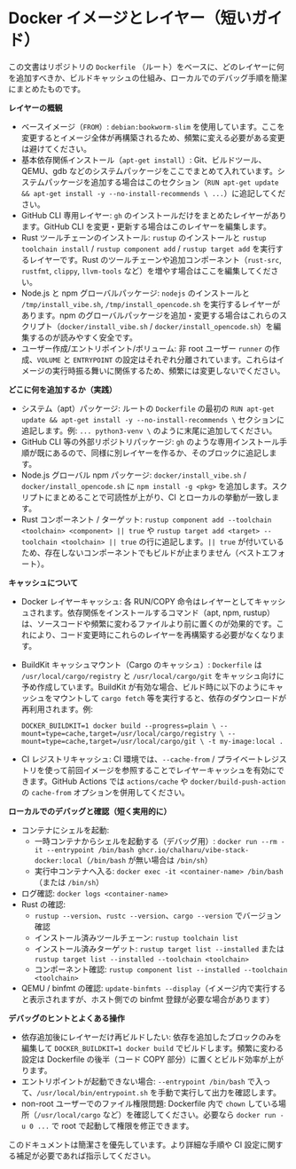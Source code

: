 # Docker イメージとレイヤー（短いガイド）

この文書はリポジトリの `Dockerfile` （ルート）をベースに、どのレイヤーに何を追加すべきか、ビルドキャッシュの仕組み、ローカルでのデバッグ手順を簡潔にまとめたものです。

**レイヤーの概観**
- ベースイメージ（`FROM`）: `debian:bookworm-slim` を使用しています。ここを変更するとイメージ全体が再構築されるため、頻繁に変える必要がある変更は避けてください。
- 基本依存関係インストール（`apt-get install`）: Git、ビルドツール、QEMU、gdb などのシステムパッケージをここでまとめて入れています。システムパッケージを追加する場合はこのセクション（`RUN apt-get update && apt-get install -y --no-install-recommends \ ...`）に追記してください。
- GitHub CLI 専用レイヤー: `gh` のインストールだけをまとめたレイヤーがあります。GitHub CLI を変更・更新する場合はこのレイヤーを編集します。
- Rust ツールチェーンのインストール: `rustup` のインストールと `rustup toolchain install` / `rustup component add` / `rustup target add` を実行するレイヤーです。Rust のツールチェーンや追加コンポーネント（`rust-src`, `rustfmt`, `clippy`, `llvm-tools` など）を増やす場合はここを編集してください。
- Node.js と npm グローバルパッケージ: `nodejs` のインストールと `/tmp/install_vibe.sh`, `/tmp/install_opencode.sh` を実行するレイヤーがあります。npm のグローバルパッケージを追加・変更する場合はこれらのスクリプト（`docker/install_vibe.sh` / `docker/install_opencode.sh`）を編集するのが読みやすく安全です。
- ユーザー作成/エントリポイント/ボリューム: 非 root ユーザー `runner` の作成、`VOLUME` と `ENTRYPOINT` の設定はそれぞれ分離されています。これらはイメージの実行時振る舞いに関係するため、頻繁には変更しないでください。

**どこに何を追加するか（実践）**
- システム（apt）パッケージ: ルートの `Dockerfile` の最初の `RUN apt-get update && apt-get install -y --no-install-recommends \` セクションに追記します。例: `... python3-venv \` のように末尾に追加してください。
- GitHub CLI 等の外部リポジトリパッケージ: `gh` のような専用インストール手順が既にあるので、同様に別レイヤーを作るか、そのブロックに追記します。
- Node.js グローバル npm パッケージ: `docker/install_vibe.sh` / `docker/install_opencode.sh` に `npm install -g <pkg>` を追加します。スクリプトにまとめることで可読性が上がり、CI とローカルの挙動が一致します。
- Rust コンポーネント / ターゲット: `rustup component add --toolchain <toolchain> <component> || true` や `rustup target add <target> --toolchain <toolchain> || true` の行に追記します。`|| true` が付いているため、存在しないコンポーネントでもビルドが止まりません（ベストエフォート）。

**キャッシュについて**
- Docker レイヤーキャッシュ: 各 RUN/COPY 命令はレイヤーとしてキャッシュされます。依存関係をインストールするコマンド（apt, npm, rustup）は、ソースコードや頻繁に変わるファイルより前に置くのが効果的です。これにより、コード変更時にこれらのレイヤーを再構築する必要がなくなります。
- BuildKit キャッシュマウント（Cargo のキャッシュ）: `Dockerfile` は `/usr/local/cargo/registry` と `/usr/local/cargo/git` をキャッシュ向けに予め作成しています。BuildKit が有効な場合、ビルド時に以下のようにキャッシュをマウントして `cargo fetch` 等を実行すると、依存のダウンロードが再利用されます。例:

  `DOCKER_BUILDKIT=1 docker build --progress=plain \
    --mount=type=cache,target=/usr/local/cargo/registry \
    --mount=type=cache,target=/usr/local/cargo/git \
    -t my-image:local .`

- CI レジストリキャッシュ: CI 環境では、`--cache-from` / プライベートレジストリを使って前回イメージを参照することでレイヤーキャッシュを有効にできます。GitHub Actions では `actions/cache` や `docker/build-push-action` の `cache-from` オプションを併用してください。

**ローカルでのデバッグと確認（短く実用的に）**
- コンテナにシェルを起動:
  - 一時コンテナからシェルを起動する（デバッグ用）: `docker run --rm -it --entrypoint /bin/bash ghcr.io/chalharu/vibe-stack-docker:local`（`/bin/bash` が無い場合は `/bin/sh`）
  - 実行中コンテナへ入る: `docker exec -it <container-name> /bin/bash`（または `/bin/sh`）
- ログ確認: `docker logs <container-name>`
- Rust の確認:
  - `rustup --version`、`rustc --version`、`cargo --version` でバージョン確認
  - インストール済みツールチェーン: `rustup toolchain list`
  - インストール済みターゲット: `rustup target list --installed` または `rustup target list --installed --toolchain <toolchain>`
  - コンポーネント確認: `rustup component list --installed --toolchain <toolchain>`
- QEMU / binfmt の確認: `update-binfmts --display`（イメージ内で実行すると表示されますが、ホスト側での binfmt 登録が必要な場合があります）

**デバッグのヒントとよくある操作**
- 依存追加後にレイヤーだけ再ビルドしたい: 依存を追加したブロックのみを編集して `DOCKER_BUILDKIT=1 docker build` でビルドします。頻繁に変わる設定は Dockerfile の後半（コード COPY 部分）に置くとビルド効率が上がります。
- エントリポイントが起動できない場合: `--entrypoint /bin/bash` で入って、`/usr/local/bin/entrypoint.sh` を手動で実行して出力を確認します。
- non-root ユーザーでのファイル権限問題: Dockerfile 内で `chown` している場所（`/usr/local/cargo` など）を確認してください。必要なら `docker run -u 0 ...` で root で起動して権限を修正できます。

このドキュメントは簡潔さを優先しています。より詳細な手順や CI 設定に関する補足が必要であれば指示してください。